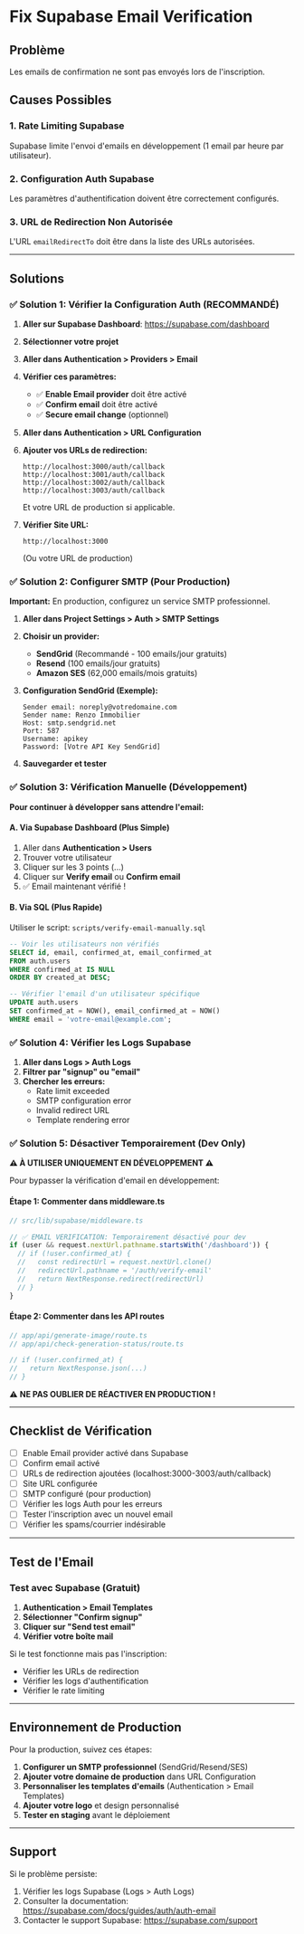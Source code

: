 # Fix Supabase Email Verification

## Problème
Les emails de confirmation ne sont pas envoyés lors de l'inscription.

## Causes Possibles

### 1. Rate Limiting Supabase
Supabase limite l'envoi d'emails en développement (1 email par heure par utilisateur).

### 2. Configuration Auth Supabase
Les paramètres d'authentification doivent être correctement configurés.

### 3. URL de Redirection Non Autorisée
L'URL `emailRedirectTo` doit être dans la liste des URLs autorisées.

---

## Solutions

### ✅ Solution 1: Vérifier la Configuration Auth (RECOMMANDÉ)

1. **Aller sur Supabase Dashboard**: https://supabase.com/dashboard
2. **Sélectionner votre projet**
3. **Aller dans Authentication > Providers > Email**
4. **Vérifier ces paramètres:**
   - ✅ **Enable Email provider** doit être activé
   - ✅ **Confirm email** doit être activé
   - ✅ **Secure email change** (optionnel)

5. **Aller dans Authentication > URL Configuration**
6. **Ajouter vos URLs de redirection:**
   ```
   http://localhost:3000/auth/callback
   http://localhost:3001/auth/callback
   http://localhost:3002/auth/callback
   http://localhost:3003/auth/callback
   ```
   Et votre URL de production si applicable.

7. **Vérifier Site URL:**
   ```
   http://localhost:3000
   ```
   (Ou votre URL de production)

### ✅ Solution 2: Configurer SMTP (Pour Production)

**Important:** En production, configurez un service SMTP professionnel.

1. **Aller dans Project Settings > Auth > SMTP Settings**
2. **Choisir un provider:**
   - **SendGrid** (Recommandé - 100 emails/jour gratuits)
   - **Resend** (100 emails/jour gratuits)
   - **Amazon SES** (62,000 emails/mois gratuits)

3. **Configuration SendGrid (Exemple):**
   ```
   Sender email: noreply@votredomaine.com
   Sender name: Renzo Immobilier
   Host: smtp.sendgrid.net
   Port: 587
   Username: apikey
   Password: [Votre API Key SendGrid]
   ```

4. **Sauvegarder et tester**

### ✅ Solution 3: Vérification Manuelle (Développement)

**Pour continuer à développer sans attendre l'email:**

#### A. Via Supabase Dashboard (Plus Simple)
1. Aller dans **Authentication > Users**
2. Trouver votre utilisateur
3. Cliquer sur les 3 points (...)
4. Cliquer sur **Verify email** ou **Confirm email**
5. ✅ Email maintenant vérifié !

#### B. Via SQL (Plus Rapide)
Utiliser le script: `scripts/verify-email-manually.sql`

```sql
-- Voir les utilisateurs non vérifiés
SELECT id, email, confirmed_at, email_confirmed_at
FROM auth.users
WHERE confirmed_at IS NULL
ORDER BY created_at DESC;

-- Vérifier l'email d'un utilisateur spécifique
UPDATE auth.users
SET confirmed_at = NOW(), email_confirmed_at = NOW()
WHERE email = 'votre-email@example.com';
```

### ✅ Solution 4: Vérifier les Logs Supabase

1. **Aller dans Logs > Auth Logs**
2. **Filtrer par "signup" ou "email"**
3. **Chercher les erreurs:**
   - Rate limit exceeded
   - SMTP configuration error
   - Invalid redirect URL
   - Template rendering error

### ✅ Solution 5: Désactiver Temporairement (Dev Only)

**⚠️ À UTILISER UNIQUEMENT EN DÉVELOPPEMENT ⚠️**

Pour bypasser la vérification d'email en développement:

#### Étape 1: Commenter dans middleware.ts
```typescript
// src/lib/supabase/middleware.ts

// ✅ EMAIL VERIFICATION: Temporairement désactivé pour dev
if (user && request.nextUrl.pathname.startsWith('/dashboard')) {
  // if (!user.confirmed_at) {
  //   const redirectUrl = request.nextUrl.clone()
  //   redirectUrl.pathname = '/auth/verify-email'
  //   return NextResponse.redirect(redirectUrl)
  // }
}
```

#### Étape 2: Commenter dans les API routes
```typescript
// app/api/generate-image/route.ts
// app/api/check-generation-status/route.ts

// if (!user.confirmed_at) {
//   return NextResponse.json(...)
// }
```

⚠️ **NE PAS OUBLIER DE RÉACTIVER EN PRODUCTION !**

---

## Checklist de Vérification

- [ ] Enable Email provider activé dans Supabase
- [ ] Confirm email activé
- [ ] URLs de redirection ajoutées (localhost:3000-3003/auth/callback)
- [ ] Site URL configurée
- [ ] SMTP configuré (pour production)
- [ ] Vérifier les logs Auth pour les erreurs
- [ ] Tester l'inscription avec un nouvel email
- [ ] Vérifier les spams/courrier indésirable

---

## Test de l'Email

### Test avec Supabase (Gratuit)
1. **Authentication > Email Templates**
2. **Sélectionner "Confirm signup"**
3. **Cliquer sur "Send test email"**
4. **Vérifier votre boîte mail**

Si le test fonctionne mais pas l'inscription:
- Vérifier les URLs de redirection
- Vérifier les logs d'authentification
- Vérifier le rate limiting

---

## Environnement de Production

Pour la production, suivez ces étapes:

1. **Configurer un SMTP professionnel** (SendGrid/Resend/SES)
2. **Ajouter votre domaine de production** dans URL Configuration
3. **Personnaliser les templates d'emails** (Authentication > Email Templates)
4. **Ajouter votre logo** et design personnalisé
5. **Tester en staging** avant le déploiement

---

## Support

Si le problème persiste:
1. Vérifier les logs Supabase (Logs > Auth Logs)
2. Consulter la documentation: https://supabase.com/docs/guides/auth/auth-email
3. Contacter le support Supabase: https://supabase.com/support
